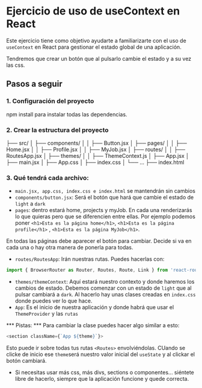 # Ejercicio de uso de useContext en React

Este ejercicio tiene como objetivo ayudarte a familiarizarte con el uso de `useContext` en React para gestionar el estado global de una aplicación. 

Tendremos que crear un botón que al pulsarlo cambie el estado y a su vez las css.

## Pasos a seguir

### 1. Configuración del proyecto

npm install para instalar todas las dependencias.

### 2. Crear la estructura del proyecto

├── src/
│   ├── components/
│   │   ├── Button.jsx
│   ├── pages/
│   │   ├── Home.jsx
│   │   ├── Profile.jsx
│   │   ├── MyJob.jsx
│   ├── routes/
│   │   ├── RoutesApp.jsx
│   ├── themes/
│   │   ├── ThemeContext.js
│   ├── App.jsx
│   ├── main.jsx
│   ├── App.css
│   ├── index.css
│   └── ...
├── index.html


### 3. Qué tendrá cada archivo:
- `main.jsx, app.css, index.css e index.html` se mantendrán sin cambios
- `components/button.jsx`: Será el botón que hará que cambie el estado de `light` a `dark`
- `pages`: dentro estará home, projects y myJob. En cada una renderizarás lo que quieras pero que se diferencien entre ellas. Por ejemplo podemos poner `<h1>Esta es la página home</h1>`, `<h1>Esta es la página profile</h1>` , `<h1>Esta es la página MyJob</h1>`.

En todas las páginas debe aparecer el botón para cambiar. Decide si va en cada una o hay otra manera de ponerla para todas.
- `routes/RoutesApp`: Irán nuestras rutas. Puedes hacerlas con:

```js
import { BrowserRouter as Router, Routes, Route, Link } from 'react-router-dom';
```

- `themes/themeContext`: Aquí estará nuestro contexto y donde haremos los cambios de estado. Debemos comenzar con un estado de `light` que al pulsar cambiará a `dark`. Al hacerlo hay unas clases creadas en `index.css` donde puedes ver lo que hace.
- `App`: Es el inicio de nuestra aplicación y donde habrá que usar el `ThemeProvider` y las `rutas`

*** Pistas: ***
Para cambiar la clase puedes hacer algo similar a esto:
```js 
<section className={`App ${theme}`}>
```
Esto puede ir sobre todas tus rutas `<Routes>` envolviéndolas. CUando se clicke de inicio ese `theme`será nuestro valor inicial del `useState` y al clickar el botón cambiará.

- Si necesitas usar más css, más divs, sections o componentes... siéntete libre de hacerlo, siempre que la aplicación funcione y quede correcta.




 
